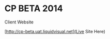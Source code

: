 CP BETA 2014
====================

Client Website

[http://cp-beta.uat.liquidvisual.net](Live Site Here)